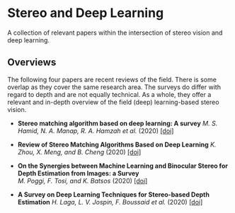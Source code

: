 # Stereo and Deep Learning

A collection of relevant papers within the intersection of stereo vision and
deep learning.

## Overviews

The following four papers are recent reviews of the field.
There is some overlap as they cover the same research area.
The surveys do differ with regard to depth and are not equally technical.
As a whole, they offer a relevant and in-depth overview of the field
(deep) learning-based stereo vision.

-   **Stereo matching algorithm based on deep learning: A survey**
    *M. S. Hamid, N. A. Manap, R. A. Hamzah et al.* (2020)
    [[doi]](https://doi.org/10.1016/j.jksuci.2020.08.011)

-   **Review of Stereo Matching Algorithms Based on Deep Learning**
    *K. Zhou, X. Meng, and B. Cheng* (2020)
    [[doi]](https://doi.org/10.1155/2020/8562323)

-   **On the Synergies between Machine Learning and Binocular Stereo for Depth
    Estimation from Images: a Survey**\
    *M. Poggi, F. Tosi, and K. Batsos* (2020)
    [[doi]](https://doi.org/10.1109/tpami.2021.3070917)

-   **A Survey on Deep Learning Techniques for Stereo-based Depth Estimation**
    *H. Laga, L. V. Jospin, F. Boussaid et al.* (2020)
    [[doi]](https://doi.org/10.1109/tpami.2020.3032602)
